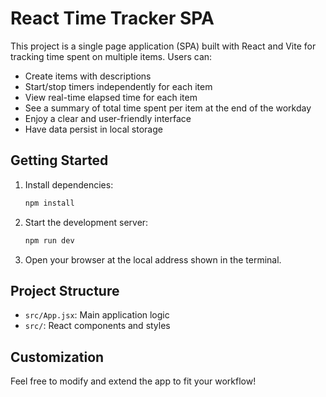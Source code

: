 # React Time Tracker SPA

This project is a single page application (SPA) built with React and Vite for tracking time spent on multiple items. Users can:

- Create items with descriptions
- Start/stop timers independently for each item
- View real-time elapsed time for each item
- See a summary of total time spent per item at the end of the workday
- Enjoy a clear and user-friendly interface
- Have data persist in local storage

## Getting Started

1. Install dependencies:
   ```sh
   npm install
   ```
2. Start the development server:
   ```sh
   npm run dev
   ```
3. Open your browser at the local address shown in the terminal.

## Project Structure
- `src/App.jsx`: Main application logic
- `src/`: React components and styles

## Customization
Feel free to modify and extend the app to fit your workflow!
